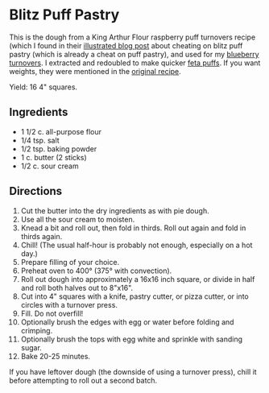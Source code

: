 # Blitz Puff Pastry

This is the dough from a King Arthur Flour raspberry puff turnovers recipe (which I found in their [illustrated blog post](http://www.kingarthurflour.com/blog/2009/07/02/love-flaky-turnovers-dont-love-fussing-blitz-puff-to-the-rescue/) about cheating on blitz puff pastry (which is already a cheat on puff pastry), and used for my [blueberry turnovers](../pie/blueberryTurnovers.md).  I extracted and redoubled to make quicker [feta puffs](../pie/fetaPuffs.md).  If you want weights, they were mentioned in the [original recipe](http://www.kingarthurflour.com/recipes/raspberry-puff-turnovers-recipe).

Yield: 16 4" squares.

## Ingredients

* 1 1/2 c. all-purpose flour 
* 1/4 tsp. salt
* 1/2 tsp. baking powder
* 1 c. butter (2 sticks)
* 1/2 c. sour cream

## Directions

1. Cut the butter into the dry ingredients as with pie dough.
2. Use all the sour cream to moisten.
3. Knead a bit and roll out, then fold in thirds.  Roll out again and fold in thirds again.
4. Chill!  (The usual half-hour is probably not enough, especially on a hot day.)
5. Prepare filling of your choice.
6. Preheat oven to 400° (375° with convection).
7. Roll out dough into approximately a 16x16 inch square, or divide in half and roll both halves out to 8"x16".
8. Cut into 4" squares with a knife, pastry cutter, or pizza cutter, or into circles with a turnover press.
9. Fill.  Do not overfill!
10. Optionally brush the edges with egg or water before folding and crimping.
11. Optionally brush the tops with egg white and sprinkle with sanding sugar.
12. Bake 20-25 minutes.

If you have leftover dough (the downside of using a turnover press), chill it before attempting to roll out a second batch.
